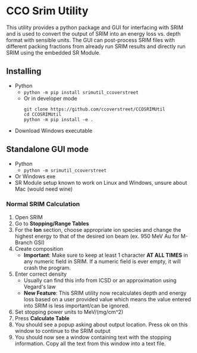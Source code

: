 # CCO Srim Utility

This utility provides a python package and GUI for interfacing with SRIM and is used to convert the output of SRIM into an energy loss vs. depth format with sensible units. The GUI can post-process SRIM files with different packing fractions from already run SRIM results and directly run SRIM using the embedded SR Module.

## Installing

- Python
    - `python -m pip install srimutil_ccoverstreet`
    - Or in developer mode
        ```
        git clone https://github.com/ccoverstreet/CCOSRIMUtil
        cd CCOSRIMUtil
        python -m pip install -e .
        ```
- Download Windows executable

## Standalone GUI mode

- Python
    - `python -m srimutil_ccoverstreet`
- Or Windows exe
- SR Module setup known to work on Linux and Windows, unsure about Mac (would need wine)


### Normal SRIM Calculation

1. Open SRIM
2. Go to **Stopping/Range Tables**
3. For the **Ion** section, choose appropriate ion species and change the highest energy to that of the desired ion beam (ex. 950 MeV Au for M-Branch GSI)
4. Create composition
    - **Important**: Make sure to keep at least 1 character **AT ALL TIMES** in any numeric field in SRIM. If a numeric field is ever empty, it will crash the program.
5. Enter correct density
    - Usually can find this info from ICSD or an approximation using Vegard's law
    - **New Feature**: This SRIM utility now recalculates depth and energy loss based on a user provided value which means the value entered into SRIM is less important/can be ignored.
6. Set stopping power units to MeV/(mg/cm^2)
7. Press **Calculate Table**
8. You should see a popup asking about output location. Press ok on this window to continue to the SRIM output
9. You should now see a window containing text with the stopping information. Copy all the text from this window into a text file.

